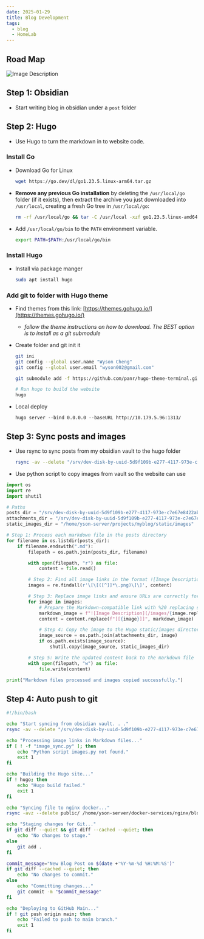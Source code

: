 ```yaml
---
date: 2025-01-29
title: Blog Development
tags:
  - blog
  - HomeLab
---
```

## Road Map

![Image Description](/images/Pasted%20image%2020250129191000.png)
## Step 1: Obsidian

- Start writing blog in obsidian under a `post` folder

## Step 2: Hugo

- Use Hugo to turn the markdown in to website code.

### Install Go

- Download Go for Linux
	```bash
	wget https://go.dev/dl/go1.23.5.linux-arm64.tar.gz
	```
- **Remove any previous Go installation** by deleting the `/usr/local/go` folder (if it exists), then extract the archive you just downloaded into `/usr/local`, creating a fresh Go tree in `/usr/local/go`:
	```bash
	rm -rf /usr/local/go && tar -C /usr/local -xzf go1.23.5.linux-amd64.tar.gz
	```

- Add `/usr/local/go/bin` to the `PATH` environment variable.
	```bash
	export PATH=$PATH:/usr/local/go/bin
	```

### Install Hugo

- Install via package manger 
	```bash
	sudo apt install hugo
	```

### Add git to folder with Hugo theme

- Find themes from this link: [https://themes.gohugo.io/](https://themes.gohugo.io/)
    - _follow the theme instructions on how to download. The BEST option is to install as a git submodule_
- Create folder and git init it
	```bash
	git ini
	git config --global user.name "Wyson Cheng"
	git config --global user.email "wyson002@gmail.com"

	git submodule add -f https://github.com/panr/hugo-theme-terminal.git themes/terminal

	# Run hugo to build the website
	hugo
	```

- Local deploy
	```
	hugo server --bind 0.0.0.0 --baseURL http://10.179.5.96:1313/
	```

## Step 3: Sync posts and images

- Use rsync to sync posts from my obsidian vault to the hugo folder
	```bash
	rsync -av --delete "/srv/dev-disk-by-uuid-5d9f109b-e277-4117-973e-c7e67e8422ab/super_vault/yson/Obsidian Super Vault/posts/" "/home/yson-server/projects/myblog/content/posts/"
	```

- Use python script to copy images from vault so the website can use
```python
import os
import re
import shutil

# Paths
posts_dir = "/srv/dev-disk-by-uuid-5d9f109b-e277-4117-973e-c7e67e8422ab/super_vault/yson/Obsidian Super Vault/posts/"
attachments_dir = "/srv/dev-disk-by-uuid-5d9f109b-e277-4117-973e-c7e67e8422ab/super_vault/yson/Obsidian Super Vault/97 - Resources/"
static_images_dir = "/home/yson-server/projects/myblog/static/images"

# Step 1: Process each markdown file in the posts directory
for filename in os.listdir(posts_dir):
    if filename.endswith(".md"):
        filepath = os.path.join(posts_dir, filename)

        with open(filepath, "r") as file:
            content = file.read()

        # Step 2: Find all image links in the format ![Image Description](/images/Pasted%20image%20...%20.png)
        images = re.findall(r'\[\[([^]]*\.png)\]\]', content)

        # Step 3: Replace image links and ensure URLs are correctly formatted
        for image in images:
            # Prepare the Markdown-compatible link with %20 replacing spaces
            markdown_image = f"![Image Description](/images/{image.replace(' ', '%20')})"
            content = content.replace(f"[[{image}]]", markdown_image)

            # Step 4: Copy the image to the Hugo static/images directory if it exists
            image_source = os.path.join(attachments_dir, image)
            if os.path.exists(image_source):
                shutil.copy(image_source, static_images_dir)

        # Step 5: Write the updated content back to the markdown file
        with open(filepath, "w") as file:
            file.write(content)

print("Markdown files processed and images copied successfully.")
```

## Step 4: Auto push to git

```bash
#!/bin/bash

echo "Start syncing from obsidian vault. . ."
rsync -av --delete "/srv/dev-disk-by-uuid-5d9f109b-e277-4117-973e-c7e67e8422ab/super_vault/yson/Obsidian Super Vault/posts/" "/home/yson-server/projects/myblog/content/posts/"

echo "Processing image links in Markdown files..."
if [ ! -f "image_sync.py" ]; then
    echo "Python script images.py not found."
    exit 1
fi

echo "Building the Hugo site..."
if ! hugo; then
    echo "Hugo build failed."
    exit 1
fi

echo "Syncing file to nginx docker..."
rsync -avz --delete public/ /home/yson-server/docker-services/nginx/blog/public

echo "Staging changes for Git..."
if git diff --quiet && git diff --cached --quiet; then
    echo "No changes to stage."
else
    git add .
fi

commit_message="New Blog Post on $(date +'%Y-%m-%d %H:%M:%S')"
if git diff --cached --quiet; then
    echo "No changes to commit."
else
    echo "Committing changes..."
    git commit -m "$commit_message"
fi

echo "Deploying to GitHub Main..."
if ! git push origin main; then
    echo "Failed to push to main branch."
    exit 1
fi
```